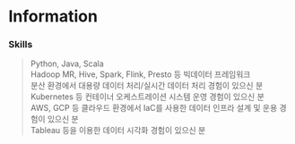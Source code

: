# Information

### Skills

> Python, Java, Scala  
> Hadoop MR, Hive, Spark, Flink, Presto 등 빅데이터 프레임워크  
> 분산 환경에서 대용량 데이터 처리/실시간 데이터 처리 경험이 있으신 분  
> Kubernetes 등 컨테이너 오케스트레이션 시스템 운영 경험이 있으신 분  
> AWS, GCP 등 클라우드 환경에서 IaC를 사용한 데이터 인프라 설계 및 운용 경험이 있으신 분  
> Tableau 등을 이용한 데이터 시각화 경험이 있으신 분
